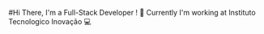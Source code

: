 #Hi There, I'm a Full-Stack Developer ! :wave:
Currently I'm working at Instituto Tecnologico Inovação :computer: 
